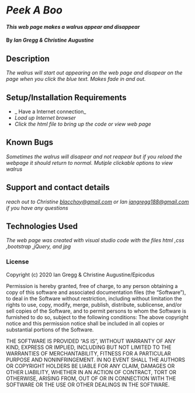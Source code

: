 # _Peek A Boo_

#### _This web page makes a walrus appear and disappear_

#### By _Ian Gregg & Christine Augustine_

## Description

_The walrus will start out appearing on the web page and disapear on the page when you click the blue text. Makes fade in and out._

## Setup/Installation Requirements

* _ Have a Internet connection_
* _Load up Internet browser_
* _Click the html file to bring up the code or view web page_

## Known Bugs

_Sometimes the walrus will disapear and not reapear but if you reload the webpage it should return to normal. Mutiple clickable options to view walrus_

## Support and contact details

_reach out to 
Christine <blacchoy@gmail.com>
or
Ian <iangregg188@gmail.com>
if you have any questions_

## Technologies Used

_The web page was created with visual studio code with the files html ,css ,bootstrap ,jQuery, and jpg_

### License

Copyright (c) 2020 Ian Gregg & Christine Augustine/Epicodus

Permission is hereby granted, free of charge, to any person obtaining a copy of this software and associated documentation files (the “Software”), to deal in the Software without restriction, including without limitation the rights to use, copy, modify, merge, publish, distribute, sublicense, and/or sell copies of the Software, and to permit persons to whom the Software is furnished to do so, subject to the following conditions:
The above copyright notice and this permission notice shall be included in all copies or substantial portions of the Software.

THE SOFTWARE IS PROVIDED “AS IS”, WITHOUT WARRANTY OF ANY KIND, EXPRESS OR IMPLIED, INCLUDING BUT NOT LIMITED TO THE WARRANTIES OF MERCHANTABILITY, FITNESS FOR A PARTICULAR PURPOSE AND NONINFRINGEMENT. IN NO EVENT SHALL THE AUTHORS OR COPYRIGHT HOLDERS BE LIABLE FOR ANY CLAIM, DAMAGES OR OTHER LIABILITY, WHETHER IN AN ACTION OF CONTRACT, TORT OR OTHERWISE, ARISING FROM, OUT OF OR IN CONNECTION WITH THE SOFTWARE OR THE USE OR OTHER DEALINGS IN THE SOFTWARE.

